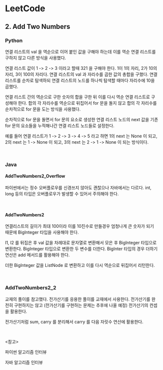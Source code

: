 # LeetCode

## 2. Add Two Numbers

### Python

연결 리스트의 val 을 역순으로 이어 붙인 값을 구해야 하는데 이를 역순 연결 리스트를 구하지 않고 다른 방식을 사용했다. 

연결 리스트 값이 1 -> 2 -> 3 이라고 할때 321 을 구해야 한다. 1이 1의 자리, 2가 10의 자리, 3이 100의 자리다. 연결 리스트의 val 과 자리수를 곱한 값의 총합을 구했다. 연결 리스트를 순차로 탐색하되 연결 리스트의 노드를 하나씩 탐색할 때마다 자리수에 10을 곱했다.

연결 리스트 간의 역순으로 구한 숫자의 합을 구한 뒤 이를 다시 역순 연결 리스트로 구성해야 한다. 합의 각 자리수를 역순으로 뒤집어서 for 문을 돌지 않고 합의 각 자리수를 순차적으로 for 문을 도는 방식을 사용했다. 

순차적으로 for 문을 돌면서 for 문의 요소로 생성한 연결 리스트 노드의 next 값을 기존 for 문의 요소들을 누적해나간 연결 리스트 노드들로 설정한다. 

예를 들어 연결 리스트가 1 -> 2 -> 3 -> 4 -> 5 라고 하면 1의 next 는 None 이 되고, 2의 next 는 1 -> None 이 되고, 3의 next 는 2 -> 1 -> None 이 되는 방식이다.

<br>

### Java

#### AddTwoNumbers2_Overflow

파이썬에서는 정수 오버플로우를 신경쓰지 않아도 괜찮으나 자바에서는 다르다. int, long 등의 타입은 오버플로우가 발생할 수 있어서 주의해야 한다.

<br>

#### AddTwoNumbers2

연결리스트의 길이가 최대 100이라 이를 10진수로 만들경우 엄청나게 큰 숫자가 되기 때문에 BigInteger 타입을 사용해야 한다.

l1, l2 를 뒤집은 후 val 값을 차례대로 문자열로 변환해서 모은 후 BigInteger 타입으로 변환한다. BigInteger 타입으로 변환한 두 변수를 더한다. BigInter 타입의 경우 더하기 연산은 add 메서드를 활용해야 한다.

더한 BigInteger 값을 ListNode 로 변환하고 이를 다시 역순으로 뒤집어서 리턴한다.

<br>

### AddTwoNumbers2_2

교재의 풀이를 참고했다. 전가산기를 응용한 풀이를 교재에서 사용한다. 전가산기를 완전히 구현하지는 않고 (전가산기를 구현하는 문제는 추후에 나올 예정) 전가산기의 컨셉을 활용한다.

전가산기처럼 sum, carry 를 분리해서 carry 를 다음 자릿수 연산에 활용한다.

<br>

<참고>

파이썬 알고리즘 인터뷰

자바 알고리즘 인터뷰

